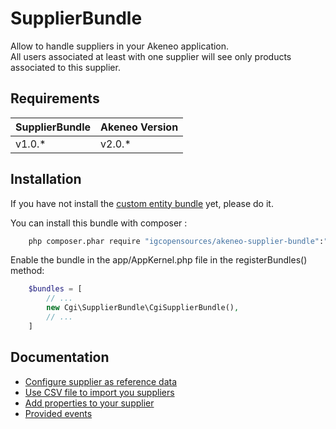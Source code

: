 # SupplierBundle

Allow to handle suppliers in your Akeneo application.  
All users associated at least with one supplier will see only products associated to this supplier.

## Requirements

| SupplierBundle       | Akeneo Version     |
| -------------------- | ------------------ |
| v1.0.*               | v2.0.*             |

## Installation

If you have not install the [custom entity bundle](https://github.com/akeneo-labs/CustomEntityBundle) yet, please do it.

You can install this bundle with composer :
```bash
    php composer.phar require "igcopensources/akeneo-supplier-bundle":"1.0.*"
```

Enable the bundle in the app/AppKernel.php file in the registerBundles() method:
```php
    $bundles = [
        // ...
        new Cgi\SupplierBundle\CgiSupplierBundle(),
        // ...
    ]
```

## Documentation

- [Configure supplier as reference data](src/docs/reference-data-configuration.md)
- [Use CSV file to import you suppliers](src/docs/supplier-import-configuration.md)
- [Add properties to your supplier](src/docs/override-supplier.md)
- [Provided events](src/docs/events.md)